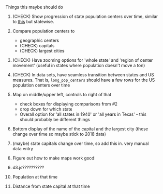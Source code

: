Things this maybe should do

1. (CHECK) Show progression of state population centers over time, similar to [this](https://www2.census.gov/geo/pdfs/reference/cenpop2010/centerpop_mean2010.pdf) but statewise.

2. Compare population centers to
    + geographic centers
    + (CHECK) capitals
    + (CHECK) largest cities

3. (CHECK) Have zooming options for 'whole state' and 'region of center movement' (useful in states where population doesn't move a ton)

4. (CHECK) In data sets, have seamless transition between states and US measures. That is, `long_pop_centers` should have a few rows for the US population centers over time

5. Map on middle/upper left, controls to right of that
    + check boxes for displaying comparisons from #2
    + drop down for which state
    + Overall option for 'all states in 1940' or 'all years in Texas' - this should probably be different things

6. Bottom display of the name of the capital and the largest city (these change over time so maybe stick to 2018 data)

7. (maybe) state capitals change over time, so add this in. very manual data entry

8. Figure out how to make maps work good

9. d3.js??????????

10. Population at that time

11. Distance from state capital at that time
